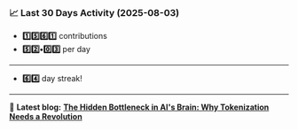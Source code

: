 <!--START_STATS-->
### 📈 Last 30 Days Activity (2025-08-03)  
- **1️⃣5️⃣6️⃣1️⃣** contributions  
- **5️⃣2️⃣•0️⃣3️⃣** per day
---
- **6️⃣4️⃣** day streak!
---
📝 **Latest blog:** [**The Hidden Bottleneck in AI's Brain: Why Tokenization Needs a Revolution**](https://andriak.com/blog/tokenization-revolution)
<!--END_STATS-->
